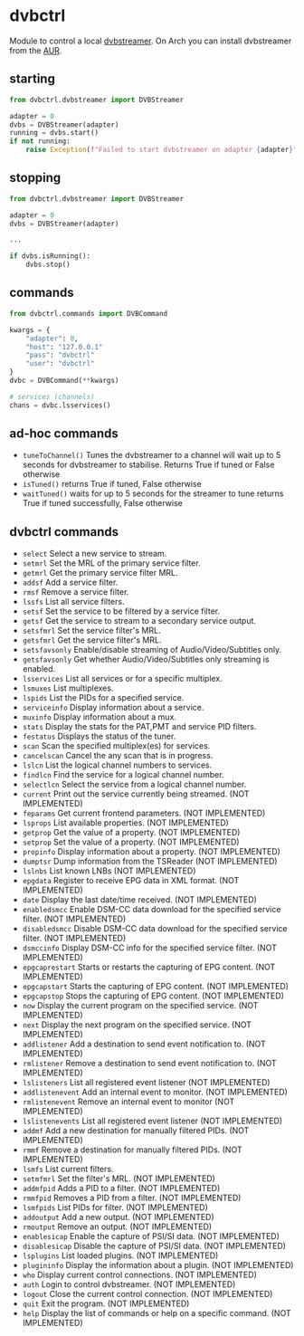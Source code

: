 # dvbctrl

Module to control a local [dvbstreamer](http://sourceforge.net/projects/dvbstreamer/).  On Arch you can install dvbstreamer from
the [AUR](https://aur.archlinux.org/packages/dvbstreamer).

## starting

```python
from dvbctrl.dvbstreamer import DVBStreamer

adapter = 0
dvbs = DVBStreamer(adapter)
running = dvbs.start()
if not running:
    raise Exception(f"Failed to start dvbstreamer on adapter {adapter}")
```

## stopping

```python
from dvbctrl.dvbstreamer import DVBStreamer

adapter = 0
dvbs = DVBStreamer(adapter)

...

if dvbs.isRunning():
    dvbs.stop()
```

## commands

```python
from dvbctrl.commands import DVBCommand

kwargs = {
    "adapter": 0,
    "host": "127.0.0.1"
    "pass": "dvbctrl"
    "user": "dvbctrl"
}
dvbc = DVBCommand(**kwargs)

# services (channels)
chans = dvbc.lsservices()
```

## ad-hoc commands

* `tuneToChannel()` Tunes the dvbstreamer to a channel will wait up to 5 seconds for dvbstreamer to stabilise. Returns True if
  tuned or False otherwise
* `isTuned()` returns True if tuned, False otherwise
* `waitTuned()` waits for up to 5 seconds for the streamer to tune returns True if tuned successfully, False otherwise

## dvbctrl commands

* `select` Select a new service to stream.
* `setmrl` Set the MRL of the primary service filter.
* `getmrl` Get the primary service filter MRL.
* `addsf` Add a service filter.
* `rmsf` Remove a service filter.
* `lssfs` List all service filters.
* `setsf` Set the service to be filtered by a service filter.
* `getsf` Get the service to stream to a secondary service output.
* `setsfmrl` Set the service filter's MRL.
* `getsfmrl` Get the service filter's MRL.
* `setsfavsonly` Enable/disable streaming of Audio/Video/Subtitles only.
* `getsfavsonly` Get whether Audio/Video/Subtitles only streaming is enabled.
* `lsservices` List all services or for a specific multiplex.
* `lsmuxes` List multiplexes.
* `lspids` List the PIDs for a specified service.
* `serviceinfo` Display information about a service.
* `muxinfo` Display information about a mux.
* `stats` Display the stats for the PAT,PMT and service PID filters.
* `festatus` Displays the status of the tuner.
* `scan` Scan the specified multiplex(es) for services.
* `cancelscan` Cancel the any scan that is in progress.
* `lslcn` List the logical channel numbers to services.
* `findlcn` Find the service for a logical channel number.
* `selectlcn` Select the service from a logical channel number.
* `current` Print out the service currently being streamed. (NOT IMPLEMENTED)
* `feparams` Get current frontend parameters. (NOT IMPLEMENTED)
* `lsprops` List available properties. (NOT IMPLEMENTED)
* `getprop` Get the value of a property. (NOT IMPLEMENTED)
* `setprop` Set the value of a property. (NOT IMPLEMENTED)
* `propinfo` Display information about a property. (NOT IMPLEMENTED)
* `dumptsr` Dump information from the TSReader (NOT IMPLEMENTED)
* `lslnbs` List known LNBs (NOT IMPLEMENTED)
* `epgdata` Register to receive EPG data in XML format. (NOT IMPLEMENTED)
* `date` Display the last date/time received. (NOT IMPLEMENTED)
* `enabledsmcc` Enable DSM-CC data download for the specified service filter. (NOT IMPLEMENTED)
* `disabledsmcc` Disable DSM-CC data download for the specified service filter. (NOT IMPLEMENTED)
* `dsmccinfo` Display DSM-CC info for the specified service filter. (NOT IMPLEMENTED)
* `epgcaprestart` Starts or restarts the capturing of EPG content. (NOT IMPLEMENTED)
* `epgcapstart` Starts the capturing of EPG content. (NOT IMPLEMENTED)
* `epgcapstop` Stops the capturing of EPG content. (NOT IMPLEMENTED)
* `now` Display the current program on the specified service. (NOT IMPLEMENTED)
* `next` Display the next program on the specified service. (NOT IMPLEMENTED)
* `addlistener` Add a destination to send event notification to. (NOT IMPLEMENTED)
* `rmlistener` Remove a destination to send event notification to. (NOT IMPLEMENTED)
* `lslisteners` List all registered event listener (NOT IMPLEMENTED)
* `addlistenevent` Add an internal event to monitor. (NOT IMPLEMENTED)
* `rmlistenevent` Remove an internal event to monitor (NOT IMPLEMENTED)
* `lslistenevents` List all registered event listener (NOT IMPLEMENTED)
* `addmf` Add a new destination for manually filtered PIDs. (NOT IMPLEMENTED)
* `rmmf` Remove a destination for manually filtered PIDs. (NOT IMPLEMENTED)
* `lsmfs` List current filters.
* `setmfmrl` Set the filter's MRL. (NOT IMPLEMENTED)
* `addmfpid` Adds a PID to a filter. (NOT IMPLEMENTED)
* `rmmfpid` Removes a PID from a filter. (NOT IMPLEMENTED)
* `lsmfpids` List PIDs for filter. (NOT IMPLEMENTED)
* `addoutput` Add a new output. (NOT IMPLEMENTED)
* `rmoutput` Remove an output. (NOT IMPLEMENTED)
* `enablesicap` Enable the capture of PSI/SI data. (NOT IMPLEMENTED)
* `disablesicap` Disable the capture of PSI/SI data. (NOT IMPLEMENTED)
* `lsplugins` List loaded plugins. (NOT IMPLEMENTED)
* `plugininfo` Display the information about a plugin. (NOT IMPLEMENTED)
* `who` Display current control connections. (NOT IMPLEMENTED)
* `auth` Login to control dvbstreamer. (NOT IMPLEMENTED)
* `logout` Close the current control connection. (NOT IMPLEMENTED)
* `quit` Exit the program. (NOT IMPLEMENTED)
* `help` Display the list of commands or help on a specific command. (NOT IMPLEMENTED)
